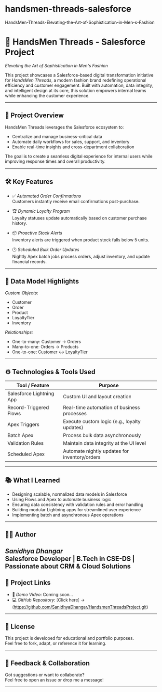 # handsmen-threads-salesforce
HandsMen-Threads-Elevating-the-Art-of-Sophistication-in-Men-s-Fashion

# 🧵 HandsMen Threads - Salesforce Project  
*Elevating the Art of Sophistication in Men's Fashion*

This project showcases a Salesforce-based digital transformation initiative for *HandsMen Threads*, a modern fashion brand redefining operational efficiency and customer engagement. Built with automation, data integrity, and intelligent design at its core, this solution empowers internal teams while enhancing the customer experience.

---

## 🚀 Project Overview

HandsMen Threads leverages the Salesforce ecosystem to:
- Centralize and manage business-critical data
- Automate daily workflows for sales, support, and inventory
- Enable real-time insights and cross-department collaboration

The goal is to create a seamless digital experience for internal users while improving response times and overall productivity.

---

## 🛠 Key Features

- ✅ *Automated Order Confirmations*  
  Customers instantly receive email confirmations post-purchase.

- 🏆 *Dynamic Loyalty Program*  
  Loyalty statuses update automatically based on customer purchase history.

- 📦 *Proactive Stock Alerts*  
  Inventory alerts are triggered when product stock falls below 5 units.

- 🕛 *Scheduled Bulk Order Updates*  
  Nightly Apex batch jobs process orders, adjust inventory, and update financial records.

---

## 📐 Data Model Highlights

*Custom Objects:*
- Customer
- Order
- Product
- LoyaltyTier
- Inventory

*Relationships:*
- One-to-many: Customer → Orders
- Many-to-one: Orders → Products
- One-to-one: Customer ↔ LoyaltyTier

---

## ⚙ Technologies & Tools Used

| Tool / Feature               | Purpose                                         |
|-----------------------------|--------------------------------------------------|
| Salesforce Lightning App    | Custom UI and layout creation                   |
| Record-Triggered Flows      | Real-time automation of business processes      |
| Apex Triggers               | Execute custom logic (e.g., loyalty updates)    |
| Batch Apex                  | Process bulk data asynchronously                |
| Validation Rules            | Maintain data integrity at the UI level         |
| Scheduled Apex              | Automate nightly updates for inventory/orders   |

---

## 📚 What I Learned

- Designing scalable, normalized data models in Salesforce
- Using Flows and Apex to automate business logic
- Ensuring data consistency with validation rules and error handling
- Building modular Lightning apps for streamlined user experience
- Implementing batch and asynchronous Apex operations

---

## 👨‍💻 Author

*Sanidhya Dhangar*  
Salesforce Developer | B.Tech in CSE-DS | Passionate about CRM & Cloud Solutions  
---

## 🔗 Project Links

- 🎥 *Demo Video*: Coming soon...  
- 💻 *GitHub Repository*: [Click here] -> (https://github.com/SanidhyaDhangar/HandsmenThreadsProject.git)

---

## 📄 License

This project is developed for educational and portfolio purposes.  
Feel free to fork, adapt, or reference it for learning.

---

## 💬 Feedback & Collaboration

Got suggestions or want to collaborate?  
Feel free to open an issue or drop me a message!

---
